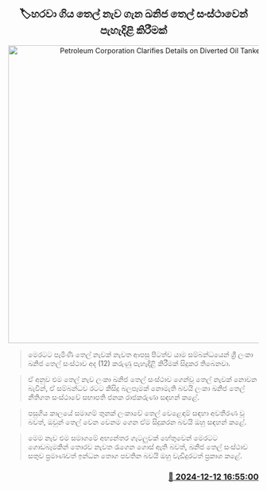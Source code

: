 <p align='center'><b><h2 align='center' title='Petroleum Corporation Clarifies Details on Diverted Oil Tanker'>🏷හරවා ගිය තෙල් නැව ගැන ඛනිජ තෙල් සංස්ථාවෙන් පැහැදිළි කිරීමක්</h2></b></p>
<p align='center'><img src='https://helakuru.sgp1.cdn.digitaloceanspaces.com/esana/images/lib/ceypetco-tt.jpg' width='600' alt='Petroleum Corporation Clarifies Details on Diverted Oil Tanker'></p>

> මෙරටට පැමිණි තෙල් නැවක් නැවත ආපසු පිටත්ව යාම සම්බන්ධයෙන් ශ්‍රී ලංකා ඛනිජ තෙල් සංස්ථාව අද (12) කරුණු පැහැදිළි කිරීමක් සිදුකර තිබෙනවා.

> ඒ අනුව එම තෙල් නැව ලංකා ඛනිජ තෙල් සංස්ථාව ගෙන්වූ තෙල් නැවක් නොවන බැවින්, ඒ සම්බන්ධව රටට කිසිදු බලපෑමක් නොමැති බවයි ලංකා ඛනිජ තෙල් නීතිගත සංස්ථාවේ සභාපති ජනක රාජකරුණා සඳහන් කළේ.

> පසුගිය කාලයේ සමාගම් තුනක් ලංකාවේ තෙල් වෙළෙඳාම් සඳහා අවතීරණ වූ බවත්, ඔවුන් තෙල් වෙන වෙනම ගෙන ඒම සිදුකරන බවයි ඔහු සඳහන් කළේ.

> මෙම නැව එම සමාගමේ අභ්‍යන්තර ගැටලුවක් හේතුවෙන් මෙරටට ගොඩබෑමකින් තොරව නැවත රැගෙන ගොස් ඇති බවත්, ඛනිජ තෙල් සංස්ථාව සතුව ප්‍රමාණවත් ඉන්ධන තොග පවතින බවයි ඔහු වැඩිදුරටත් ප්‍රකාශ කළේ. 



<h3 align='right'><a href='https://www.helakuru.lk/esana/p/105869/'>📅 2024-12-12 16:55:00</a></h3>
